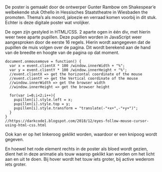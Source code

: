 De poster is gemaakt door de ontwerper Gunter Rambow om Shakespear’e welbekende stuk Othello in Hessisches Staatstheatre in Wiesbaden the promoten. Thema’s als moord, jaloezie en verraad komen voorbij in dit stuk. Echter is deze digitale poster wat vrolijker.

De ogen zijn gestyled in HTML/CSS. 2 aparte ogen in één div, met hierin weer twee aparte pupillen. Deze pupillen worden in JavaScript weer aangesproken door de eerste 16 regels. Hierin wordt aangegeven dat de pupillen de muis volgen over de pagina. Dit wordt berekend aan de hand van de breedte en hoogte van de pagina op dat moment. 

```var pupillen = document.getElementsByClassName('pupil');
document.onmousemove = function() {
  var x = event.clientX * 100 /window.innerWidth + "%";
  var y = event.clientY * 100 /window.innerHeight + "%";
  //event.clientX => get the horizontal coordinate of the mouse
  //event.clientY => get the Vertical coordinate of the mouse
  //window.innerWidth => get the browser width
  //window.innerHeight => get the browser height

  for(var i=0;i<2;i++){
    pupillen[i].style.left = x;
    pupillen[i].style.top = y;
    pupillen[i].style.transform = "translate(-"+x+",-"+y+")";
  }
}
//https://darkcode1.blogspot.com/2018/12/eyes-follow-mouse-cursor-using-html-css.html
```











Ook kan er op het linkeroog geklikt worden, waardoor er een knipoog wordt gegeven.

En hoewel het rode element rechts in de poster als bloed wordt gezien, dient het in deze animatie als touw waarop geklikt kan worden om het licht aan en uit te doen. Bij hover wordt het touw iets groter, bij active wederom iets groter.

